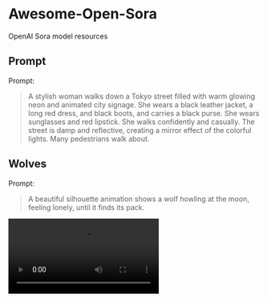 # Awesome-Open-Sora
OpenAI Sora model resources


## Prompt

Prompt: 
> A stylish woman walks down a Tokyo street filled with warm glowing neon and animated city signage. She wears a black leather jacket, a long red dress, and black boots, and carries a black purse. She wears sunglasses and red lipstick. She walks confidently and casually. The street is damp and reflective, creating a mirror effect of the colorful lights. Many pedestrians walk about.


## Wolves

Prompt: 
> A beautiful silhouette animation shows a wolf howling at the moon, feeling lonely, until it finds its pack.

<video src="https://cdn.openai.com/sora/videos/wolves.mp4" controls="controls"></video>
